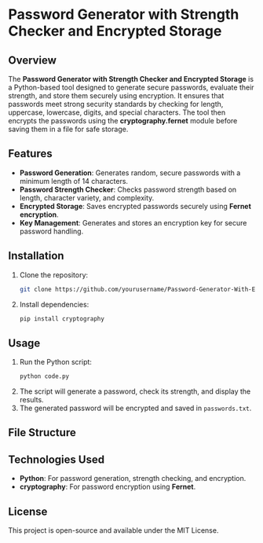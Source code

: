 # Password Generator with Strength Checker and Encrypted Storage

## Overview
The **Password Generator with Strength Checker and Encrypted Storage** is a Python-based tool designed to generate secure passwords, evaluate their strength, and store them securely using encryption. It ensures that passwords meet strong security standards by checking for length, uppercase, lowercase, digits, and special characters. The tool then encrypts the passwords using the **cryptography.fernet** module before saving them in a file for safe storage.

## Features
- **Password Generation**: Generates random, secure passwords with a minimum length of 14 characters.
- **Password Strength Checker**: Checks password strength based on length, character variety, and complexity.
- **Encrypted Storage**: Saves encrypted passwords securely using **Fernet encryption**.
- **Key Management**: Generates and stores an encryption key for secure password handling.

## Installation
1. Clone the repository:
    ```bash
    git clone https://github.com/yourusername/Password-Generator-With-Encryption.git
    ```
2. Install dependencies:
    ```bash
    pip install cryptography
    ```

## Usage
1. Run the Python script:
    ```bash
    python code.py
    ```
2. The script will generate a password, check its strength, and display the results.
3. The generated password will be encrypted and saved in `passwords.txt`.

## File Structure


## Technologies Used
- **Python**: For password generation, strength checking, and encryption.
- **cryptography**: For password encryption using **Fernet**.

## License
This project is open-source and available under the MIT License.
